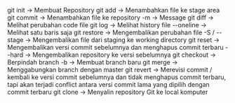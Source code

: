 git init        -> Membuat Repository
git add         -> Menambahkan file ke stage area
git commit      -> Menambahkan file ke repository
-m              -> Message
git diff        -> Melihat perubahan code file
git log         -> Melihat history file
--oneline       -> Melihat satu baris saja
git restore     -> Mengembalikan perubahan file
-S / --stage    -> Mengembalikan file dari staging ke working directory
git reset       -> Mengembalikan versi commit sebelumnya dan menghapus commit terbaru
--hard          -> Mengembalikan repository ke versi sebelumnya
git checkout    -> Berpindah branch
-b              -> Membuat branch baru
git merge       -> Menggabungkan branch dengan master
git revert      -> Merevisi commit / kembali ke versi commit sebelumnya dan tidak menghapus commit terbaru,
                   tapi akan terjadi conflict antara versi commit lama yang dipilih dengan commit terbaru
git clone       -> Menyalin repository Git ke local komputer